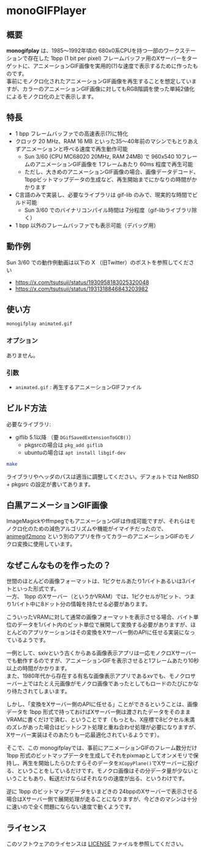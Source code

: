 # monoGIFPlayer

## 概要

**monogifplay** は、1985〜1992年頃の 680x0系CPUを持つ一部のワークステーションで存在した 1bpp (1 bit per pixel) フレームバッファ用のXサーバーをターゲットに、アニメーションGIF画像を実用的(?)な速度で表示するために作ったものです。  
事前にモノクロ化されたアニメーションGIF画像を再生することを想定していますが、カラーのアニメーションGIF画像に対してもRGB階調を使った単純2値化によるモノクロ化の上で表示します。

## 特長

- 1 bpp フレームバッファでの高速表示(?)に特化
- クロック 20 MHz、RAM 16 MB といった35〜40年前のマシンでもとりあえずアニメーションと呼べる速度で再生動作可能
  - Sun 3/60 (CPU MC68020 20MHz, RAM 24MB) で 960x540 10フレームのアニメーションGIF画像を 1フレームあたり 60ms 程度で再生可能
  - ただし、大きめのアニメーションGIF画像の場合、画像データデコード、 1bppビットマップデータの生成など、再生開始までにかなりの時間がかかります
- C言語のみで実装し、必要なライブラリは gif-lib のみで、現実的な時間でビルド可能
  - Sun 3/60 でのバイナリコンパイル時間は 7分程度（gif-libライブラリ除く）
- 1 bpp 以外のフレームバッファでも表示可能（デバッグ用）

## 動作例

Sun 3/60 での動作例動画は以下の X （旧Twitter）のポストを参照してください
- https://x.com/tsutsuii/status/1930958183025320048
- https://x.com/tsutsuii/status/1931318846843203982

## 使い方

```sh
monogifplay animated.gif
```

### オプション

ありません。

### 引数

- `animated.gif`  : 再生するアニメーションGIFファイル

## ビルド方法

必要なライブラリ:

- giflib 5.1以降 （要 `DGifSavedExtensionToGCB()`）
  - pkgsrcの場合は `pkg_add giflib`
  - ubuntuの場合は `apt install libgif-dev`

```sh
make
```
ライブラリやヘッダのパスは適当に調整してください。デフォルトでは NetBSD + pkgsrc の設定が書いてあります。

## 白黒アニメーションGIF画像

ImageMagickやffmpegでもアニメーションGIFは作成可能ですが、それらはモノクロ化のための減色アルゴリズムや機能がイマイチだったので、 [animegif2mono](https://github.com/tsutsui/animegif2mono) という別のアプリを作ってカラーのアニメーションGIFのモノクロ変換に使用しています。

## なぜこんなものを作ったの？

世間のほとんどの画像フォーマットは、1ピクセルあたり1バイトあるいは3バイトといった形式です。  
一方、 1bpp のXサーバー（というかVRAM）では、1ピクセルが1ビット、つまり1バイト中に8ドット分の情報を持たせる必要があります。

こういったVRAMに対して通常の画像フォーマットを表示させる場合、バイト単位のデータを1バイト内のビット単位で展開して変換する必要がありますが、ほとんどのアプリケーションはその変換をXサーバー側のAPIに任せる実装になっているようです。

一例として、sxivという古くからある画像表示アプリは一応モノクロXサーバーでも動作するのですが、アニメーションGIFを表示させると1フレームあたり10秒以上の時間がかかります。  
また、1980年代から存在する有名な画像表示アプリであるxvでも、モノクロサーバー上ではたとえ元画像がモノクロ画像であったとしてもロードのたびにかなり待たされてしまいます。

しかし、「変換をXサーバー側のAPIに任せる」ことができるということは、画像データを 1bpp 形式で持っておけばXサーバー側は渡されたデータをそのままVRAMに書くだけで済む、ということです（もっとも、X座標で8ピクセル未満のズレがあった場合はビットシフト処理と重ね合わせ処理が必要になりますが、Xサーバー実装はそのあたりも一応最適化されているようです）。

そこで、この monogifplayでは、事前にアニメーションGIFのフレーム数分だけ 1bpp 形式のビットマップデータを生成してそれをpixmapとしてオンメモリで保持し、再生を開始したらひたすらそのデータを`XCopyPlane()`でXサーバーに投げる、ということをしているだけです。モノクロ画像はその分データ量が少ないということもあり、転送だけならばそれなりの速度が出る、というわけです。

逆に 1bpp のビットマップデータをいまどきの 24bppのXサーバーで表示させる場合はXサーバー側で展開処理が走ることになりますが、今どきのマシンは十分に速いので全く問題にならない速度で動くようです。

## ライセンス

このソフトウェアのライセンスは [LICENSE](LICENSE) ファイルを参照してください。
